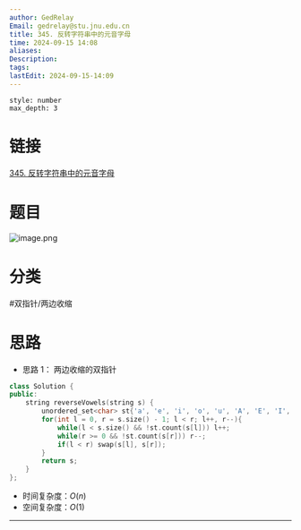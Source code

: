 ```yaml
---
author: GedRelay
Email: gedrelay@stu.jnu.edu.cn
title: 345. 反转字符串中的元音字母
time: 2024-09-15 14:08
aliases: 
Description: 
tags: 
lastEdit: 2024-09-15-14:09
---
```


```toc
style: number
max_depth: 3
```

# 链接
[345. 反转字符串中的元音字母](https://leetcode.cn/problems/reverse-vowels-of-a-string/) 

# 题目
![image.png](https://ged-pic-bed.oss-cn-guangzhou.aliyuncs.com/img/202409151408297.png)


# 分类
#双指针/两边收缩 

# 思路
- 思路 1：
两边收缩的双指针

```cpp
class Solution {
public:
    string reverseVowels(string s) {
        unordered_set<char> st{'a', 'e', 'i', 'o', 'u', 'A', 'E', 'I', 'O', 'U'};
        for(int l = 0, r = s.size() - 1; l < r; l++, r--){
            while(l < s.size() && !st.count(s[l])) l++;
            while(r >= 0 && !st.count(s[r])) r--;
            if(l < r) swap(s[l], s[r]);
        }
        return s;
    }
};
```


- 时间复杂度：${O\left( n \right)  }$ 
- 空间复杂度：${O\left( 1 \right)  }$ 


---

